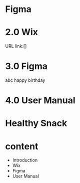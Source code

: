 
# Figma

<h1>2.0 Wix</h1> 
URL link:[]
<h1>3.0 Figma</h1> 
abc
happy birthday
<h1>4.0 User Manual</h1>

# Healthy Snack 
<h1>content</h1> 
 <ul>
  <li>Introduction</li>
  <li>Wix</li>
  <li>Figma</li>
  <li>User Manual</li>
  </ul>


